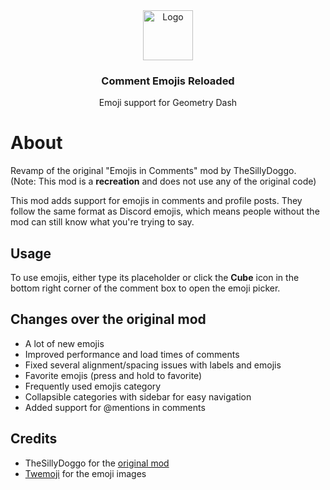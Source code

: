 <div align="center">
   <a href="https://github.com/Prevter/Comment-Emojis-Reloaded">
      <img src="logo.png" alt="Logo" width="80" height="80">
   </a>
   <h3 align="center">Comment Emojis Reloaded</h3>
   <p align="center">
      Emoji support for Geometry Dash
   </p>
</div>

# About

Revamp of the original "Emojis in Comments" mod by TheSillyDoggo.  
(Note: This mod is a **recreation** and does not use any of the original code)

This mod adds support for emojis in comments and profile posts.
They follow the same format as Discord emojis, which means people without the mod can still know what you're trying to say.


## Usage

To use emojis, either type its placeholder or click the **Cube** icon in the bottom right corner of the comment box to open the emoji picker.


## Changes over the original mod
- A lot of new emojis
- Improved performance and load times of comments
- Fixed several alignment/spacing issues with labels and emojis
- Favorite emojis (press and hold to favorite)
- Frequently used emojis category
- Collapsible categories with sidebar for easy navigation
- Added support for @mentions in comments

## Credits
- TheSillyDoggo for the [original mod](https://github.com/TheSillyDoggo/Comment-Emojis/)
- [Twemoji](https://github.com/discord/twemoji) for the emoji images